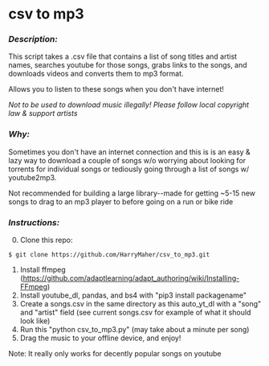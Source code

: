 # csv to mp3 #

### *Description:* ###

This script takes a .csv file that contains a list of song titles and artist 
names, searches youtube for those songs, grabs links to the songs, and 
downloads videos and converts them to mp3 format.

Allows you to listen to these songs when you don't have internet!

*Not to be used to download music illegally!*
*Please follow local copyright law & support artists*

### *Why:* ###
Sometimes you don't have an internet connection and this is is an easy & lazy
way to download a couple of songs w/o worrying about looking for torrents for
individual songs or tediously going through a list of songs w/ youtube2mp3.

Not recommended for building a large library--made for getting ~5-15 new songs
to drag to an mp3 player to before going on a run or bike ride

### *Instructions:* ###

0. Clone this repo:
```
$ git clone https://github.com/HarryMaher/csv_to_mp3.git
```
1. Install ffmpeg (https://github.com/adaptlearning/adapt_authoring/wiki/Installing-FFmpeg)
2. Install youtube_dl, pandas, and bs4 with "pip3 install packagename"
3. Create a songs.csv in the same directory as this auto_yt_dl with a "song" and "artist" field
   (see current songs.csv for example of what it should look like)
4. Run this "python csv_to_mp3.py" (may take about a minute per song)
5. Drag the music to your offline device, and enjoy!

Note: It really only works for decently popular songs on youtube